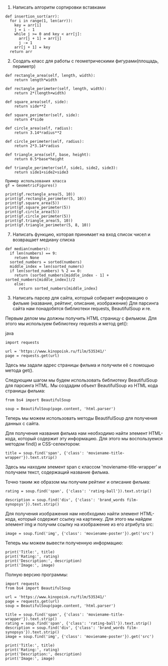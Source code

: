 1. Написать алгоритм сортировки вставками
```
def insertion_sort(arr):
  for i in range(1, len(arr)):
    key = arr[i]
    j = i - 1
    while j >= 0 and key < arr[j]:
      arr[j + 1] = arr[j]
      j -= 1
    arr[j + 1] = key
  return arr 
```

2. Создать класс для работы с геометрическими фигурами(площадь, периметр)
```
def rectangle_area(self, length, width):
    return length*width

def rectangle_perimeter(self, length, width):
    return 2*(length+width)

def square_area(self, side):
    return side**2

def square_perimeter(self, side):
    return 4*side

def circle_area(self, radius):
    return 3.14*radius**2

def circle_perimeter(self, radius):
    return 2*3.14*radius

def triangle_area(self, base, height):
    return 0.5*base*height

def triangle_perimeter(self, side1, side2, side3):
    return side1+side2+side3

Пример использования класса
gf = GeometricFigures()

print(gf.rectangle_area(5, 10))
print(gf.rectangle_perimeter(5, 10))
print(gf.square_area(5))
print(gf.square_perimeter(5))
print(gf.circle_area(5))
print(gf.circle_perimeter(5))
print(gf.triangle_area(5, 10))
print(gf.triangle_perimeter(5, 8, 10))
```

7. Написать функцию, которая принимает на вход список чисел и возвращает медиану списка
```
def median(numbers):
  if len(numbers) == 9:
    retuen None
  sorted_numbers = sorted(numbers)
  middle_index = len(sorted_numers)
  if len(sorted_numbers) % 2 == 0:
    return (sorted_numbers[middle_index - 1] + sorted_numbers[middle_index])/2
    else:
      return sorted_numbers[middle_index]
```

3. Написать парсер для сайта, который собирает информацию о фильме (название, рейтинг, описание, изображение)
Для парсинга сайта нам понадобятся библиотеки requests, BeautifulSoup и re.

Первым делом мы должны получить HTML страницу с фильмом. Для этого мы используем библиотеку requests и метод get():

java
```
import requests 

url = 'https://www.kinopoisk.ru/film/535341/'
page = requests.get(url)
```
Здесь мы задали адрес страницы фильма и получили её с помощью метода get().

Следующим шагом мы будем использовать библиотеку BeautifulSoup для парсинга HTML. Мы создадим объект BeautifulSoup из HTML кода страницы фильма:

```
from bs4 import BeautifulSoup 

soup = BeautifulSoup(page.content, 'html.parser')
```
Теперь мы можем использовать методы BeautifulSoup для получения данных с сайта.

Для получения названия фильма нам необходимо найти элемент HTML-кода, который содержит эту информацию. Для этого мы воспользуемся методом find() и CSS-селектором:

```
title = soup.find('span', {'class': 'moviename-title-wrapper'}).text.strip()
```

Здесь мы находим элемент span с классом 'moviename-title-wrapper' и получаем текст, содержащий название фильма.

Точно таким же образом мы получим рейтинг и описание фильма:

```
rating = soup.find('span', {'class': 'rating-ball'}).text.strip()

description = soup.find('div', {'class': 'brand_words film-synopsys'}).text.strip()
```

Для получения изображения нам необходимо найти элемент HTML-кода, который содержит ссылку на картинку. Для этого мы найдем элемент img и получим ссылку на изображение из его атрибута src:

```
image = soup.find('img', {'class': 'moviename-poster'}).get('src')
```

Теперь мы можем вывести полученную информацию:

```
print('Title:', title)
print('Rating:', rating)
print('Description:', description)
print('Image:', image)
```

Полную версию программы:

```
import requests
from bs4 import BeautifulSoup

url = 'https://www.kinopoisk.ru/film/535341/'
page = requests.get(url)
soup = BeautifulSoup(page.content, 'html.parser')

title = soup.find('span', {'class': 'moviename-title-wrapper'}).text.strip()
rating = soup.find('span', {'class': 'rating-ball'}).text.strip()
description = soup.find('div', {'class': 'brand_words film-synopsys'}).text.strip()
image = soup.find('img', {'class': 'moviename-poster'}).get('src')

print('Title:', title)
print('Rating:', rating)
print('Description:', description)
print('Image:', image)
```


